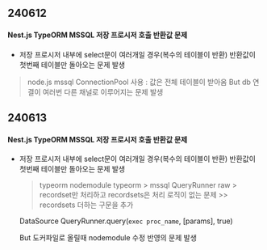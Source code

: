 ## 240612
#### Nest.js TypeORM MSSQL 저장 프로시저 호출 반환값 문제
* 저장 프로시저 내부에 select문이 여러개일 경우(복수의 테이블이 반환) 반환값이 첫번째 테이블만 돌아오는 문제 발생

> node.js mssql ConnectionPool 사용
  : 값은 전체 테이블이 받아옴
    But db 연결이 여러번 다른 채널로 이루어지는 문제 발생

## 240613
#### Nest.js TypeORM MSSQL 저장 프로시저 호출 반환값 문제
* 저장 프로시저 내부에 select문이 여러개일 경우(복수의 테이블이 반환) 반환값이 첫번째 테이블만 돌아오는 문제 발생
  > typeorm
    nodemodule typeorm > mssql QueryRunner 
      raw > recordset만 처리하고 recordsets은 처리 로직이 없는 문제
      >> recordsets 더하는 구문을 추가

    DataSource QueryRunner.query(`exec proc_name`, [params], true)

    But 도커파일로 올릴때 nodemodule 수정 반영의 문제 발생 
